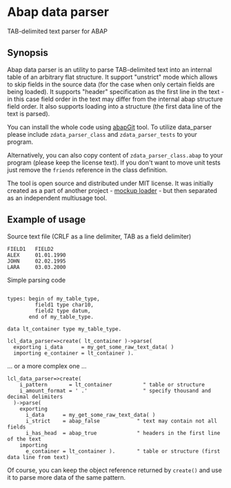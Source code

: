 # Abap data parser

TAB-delimited text parser for ABAP

## Synopsis

Abap data parser is an utility to parse TAB-delimited text into an internal table of an arbitrary flat structure. It support "unstrict" mode which allows to skip fields in the source data (for the case when only certain fields are being loaded). It supports "header" specification as the first line in the text - in this case field order in the text may differ from the internal abap structure field order. It also supports loading into a structure (the first data line of the text is parsed). 

You can install the whole code using [abapGit](https://github.com/larshp/abapGit) tool. To utilize data_parser please include `zdata_parser_class` and `zdata_parser_tests` to your program. 

Alternatively, you can also copy content of `zdata_parser_class.abap` to your program (please keep the license text). If you don't want to move unit tests just remove the `friends` reference in the class definition.

The tool is open source and distributed under MIT license. It was initially created as a part of another project - [mockup loader](https://github.com/sbcgua/mockup_loader) - but then separated as an independent multiusage tool.

## Example of usage

Source text file (CRLF as a line delimiter, TAB as a field delimiter)
```
FIELD1   FIELD2
ALEX     01.01.1990
JOHN     02.02.1995
LARA     03.03.2000
```
Simple parsing code
```abap

types: begin of my_table_type,
         field1 type char10,
         field2 type datum,
       end of my_table_type.

data lt_container type my_table_type.

lcl_data_parser=>create( lt_container )->parse(
  exporting i_data      = my_get_some_raw_text_data( )
  importing e_container = lt_container ).
```

... or a more complex one ...

```abap
lcl_data_parser=>create(
    i_pattern       = lt_container          " table or structure
    i_amount_format = ' .'                  " specify thousand and decimal delimiters
  )->parse( 
    exporting 
      i_data      = my_get_some_raw_text_data( )
      i_strict    = abap_false            " text may contain not all fields
      i_has_head  = abap_true             " headers in the first line of the text
    importing 
      e_container = lt_container ).       " table or structure (first data line from text)
```
Of course, you can keep the object reference returned by `create()` and use it to parse more data of the same pattern.
